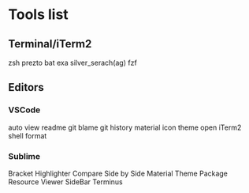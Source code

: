 # Tools list
## Terminal/iTerm2
zsh
prezto
bat
exa
silver_serach(ag)
fzf

## Editors
### VSCode
auto view readme
git blame
git history
material icon theme
open iTerm2
shell format

### Sublime
Bracket Highlighter
Compare Side by Side
Material Theme
Package Resource Viewer
SideBar
Terminus
